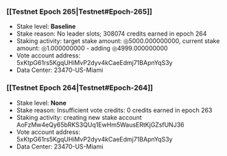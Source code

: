 ### [[Testnet Epoch 265|Testnet#Epoch-265]]
* Stake level: **Baseline**
* Stake reason: No leader slots; 308074 credits earned in epoch 264
* Staking activity: target stake amount: ◎5000.000000000, current stake amount: ◎1.000000000 - adding ◎4999.000000000
* Vote account address: 5xKtpG61rs5KgqUHiMvP2dyv4kCaeEdmj71BApnYqS3y
* Data Center: 23470-US-Miami
### [[Testnet Epoch 264|Testnet#Epoch-264]]
* Stake level: **None**
* Stake reason: Insufficient vote credits: 0 credits earned in epoch 263
* Staking activity: creating new stake account AoFzMw4eQy65bRKS3QUq1EwHm5WausERtKjGZsfUNJ36
* Vote account address: 5xKtpG61rs5KgqUHiMvP2dyv4kCaeEdmj71BApnYqS3y
* Data Center: 23470-US-Miami